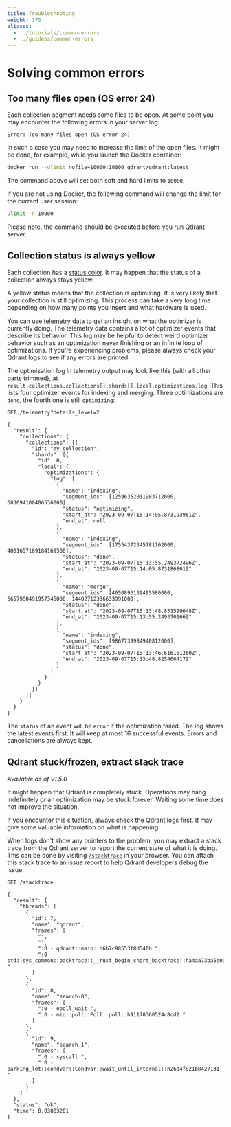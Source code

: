 ```yaml
---
title: Troubleshooting
weight: 170
aliases:
  - ../tutorials/common-errors
  - ../guidess/common-errors
---
```


# Solving common errors

## Too many files open (OS error 24)

Each collection segment needs some files to be open. At some point you may encounter the following errors in your server log:

```text
Error: Too many files open (OS error 24)
```

In such a case you may need to increase the limit of the open files. It might be done, for example, while you launch the Docker container:

```bash
docker run --ulimit nofile=10000:10000 qdrant/qdrant:latest
```

The command above will set both soft and hard limits to `10000`.

If you are not using Docker, the following command will change the limit for the current user session:

```bash
ulimit -n 10000
```

Please note, the command should be executed before you run Qdrant server.

## Collection status is always yellow

Each collection has a [status color](../../guides/collections#collection-info).
It may happen that the status of a collection always stays yellow.

A yellow status means that the collection is optimizing. It is very likely that
your collection is still optimizing. This process can take a very long time
depending on how many points you insert and what hardware is used.

You can use [telemetry](../telemetry) data to get an insight on what the
optimizer is currently doing. The telemetry data contains a lot of optimizer
events that describe its behavior. This log may be helpful to detect weird
optimizer behavior such as an optimization never finishing or an infinite loop
of optimizations. If you're experiencing problems, please always check your
Qdrant logs to see if any errors are printed.

The optimization log in telemetry output may look like this (with all other
parts trimmed), at
`result.collections.collections[].shards[].local.optimizations.log`. This lists
four optimizer events for indexing and merging. Three optimizations are `done`,
the fourth one is still `optimizing`:

```http
GET /telemetry?details_level=2

{
  "result": {
    "collections": {
      "collections": [{
        "id": "my_collection",
        "shards": [{
          "id": 0,
          "local": {
            "optimizations": {
              "log": [
                {
                  "name": "indexing",
                  "segment_ids": [12596352011983712000, 683094100406536000],
                  "status": "optimizing",
                  "start_at": "2023-09-07T15:14:05.873193961Z",
                  "end_at": null
                },
                {
                  "name": "indexing",
                  "segment_ids": [17554372345781762000, 4001657189184169500],
                  "status": "done",
                  "start_at": "2023-09-07T15:13:55.249372496Z",
                  "end_at": "2023-09-07T15:14:05.873186801Z"
                },
                {
                  "name": "merge",
                  "segment_ids": [4650893139495580000, 6657980491957345000, 14402712336633991000],
                  "status": "done",
                  "start_at": "2023-09-07T15:13:48.831599648Z",
                  "end_at": "2023-09-07T15:13:55.249370166Z"
                },
                {
                  "name": "indexing",
                  "segment_ids": [9867739984940812000],
                  "status": "done",
                  "start_at": "2023-09-07T15:13:46.616151260Z",
                  "end_at": "2023-09-07T15:13:48.825460417Z"
                }
              ]
            }
          }
        }]
      }]
    }
  }
}
```

The `status` of an event will be `error` if the optimization failed. The log
shows the latest events first. It will keep at most 16 successful events. Errors
and cancellations are always kept.

## Qdrant stuck/frozen, extract stack trace

*Available as of v1.5.0*

It might happen that Qdrant is completely stuck. Operations may hang
indefinitely or an optimization may be stuck forever. Waiting some time does not
improve the situation.

If you encounter this situation, always check the Qdrant logs first. It may give some
valuable information on what is happening.

When logs don't show any pointers to the problem, you may extract a stack trace
from the Qdrant server to report the current state of what it is doing. This can
be done by visiting [`/stacktrace`](http://localhost:6333/stacktrace) in your
browser. You can attach this stack trace to an issue report to help Qdrant
developers debug the issue.

```http
GET /stacktrace

{
  "result": {
    "threads": [
      {
        "id": 7,
        "name": "qdrant",
        "frames": [
          "",
          "",
          ":0 - qdrant::main::h6b7c98553f8d540b ",
          ":0 - std::sys_common::backtrace::__rust_begin_short_backtrace::ha4aa73ba5e009f1f "
        ]
      },
      {
        "id": 8,
        "name": "search-0",
        "frames": [
          ":0 - epoll_wait ",
          ":0 - mio::poll::Poll::poll::h91178360524c8cd2 "
        ]
      },
      {
        "id": 9,
        "name": "search-1",
        "frames": [
          ":0 - syscall ",
          ":0 - parking_lot::condvar::Condvar::wait_until_internal::h26d4f821b8427131 "
        ]
      }
    ]
  },
  "status": "ok",
  "time": 0.03003201
}
```
